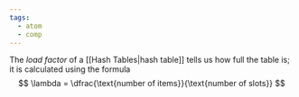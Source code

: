 ```yaml
---
tags:
  - atom
  - comp
---
```

The *load factor* of a [[Hash Tables|hash table]] tells us how full the table is; it is calculated using the formula
$$ \lambda = \dfrac{\text{number of items}}{\text{number of slots}} $$
